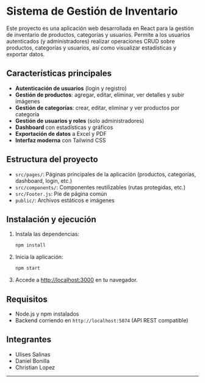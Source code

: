 # Sistema de Gestión de Inventario

Este proyecto es una aplicación web desarrollada en React para la gestión de inventario de productos, categorías y usuarios. Permite a los usuarios autenticados (y administradores) realizar operaciones CRUD sobre productos, categorías y usuarios, así como visualizar estadísticas y exportar datos.

## Características principales

- **Autenticación de usuarios** (login y registro)
- **Gestión de productos**: agregar, editar, eliminar, ver detalles y subir imágenes
- **Gestión de categorías**: crear, editar, eliminar y ver productos por categoría
- **Gestión de usuarios y roles** (solo administradores)
- **Dashboard** con estadísticas y gráficos
- **Exportación de datos** a Excel y PDF
- **Interfaz moderna** con Tailwind CSS

## Estructura del proyecto

- `src/pages/`: Páginas principales de la aplicación (productos, categorías, dashboard, login, etc.)
- `src/components/`: Componentes reutilizables (rutas protegidas, etc.)
- `src/Footer.js`: Pie de página común
- `public/`: Archivos estáticos e imágenes

## Instalación y ejecución

1. Instala las dependencias:
   ```sh
   npm install
   ```
2. Inicia la aplicación:
   ```sh
   npm start
   ```
3. Accede a [http://localhost:3000](http://localhost:3000) en tu navegador.

## Requisitos

- Node.js y npm instalados
- Backend corriendo en `http://localhost:5074` (API REST compatible)

## Integrantes

- Ulises Salinas
- Daniel Bonilla
- Christian Lopez

---
